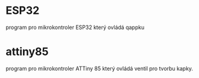 # ESP32
program pro mikrokontroler ESP32 který ovládá qappku
# attiny85
program pro mikrokontroler ATTiny 85 který ovládá ventil pro tvorbu kapky.

